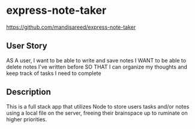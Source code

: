 # express-note-taker

https://github.com/mandisareed/express-note-taker

## User Story
AS A user, I want to be able to write and save notes
I WANT to be able to delete notes I've written before
SO THAT I can organize my thoughts and keep track of tasks I need to complete

## Description
This is a full stack app that utilizes Node to store users tasks and/or notes using a local file on the server, freeing their brainspace up to ruminate on higher priorities.
